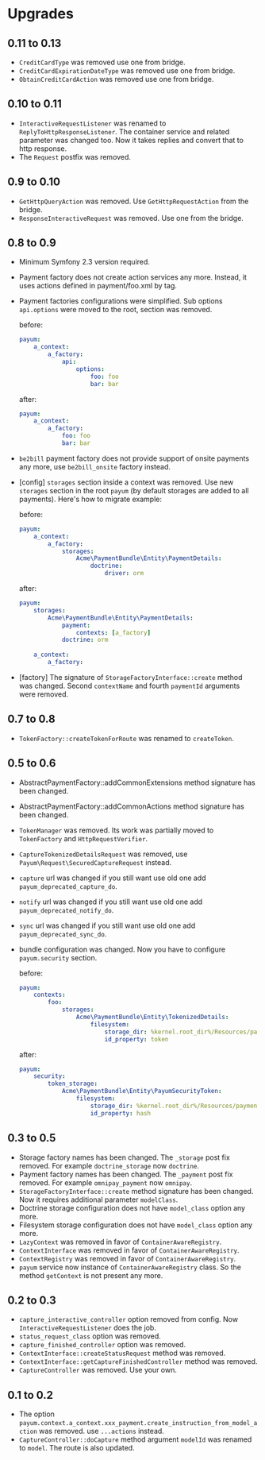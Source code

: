 # Upgrades

## 0.11 to 0.13

* `CreditCardType` was removed use one from bridge.
* `CreditCardExpirationDateType` was removed use one from bridge.
* `ObtainCreditCardAction` was removed use one from bridge.

## 0.10 to 0.11

* `InteractiveRequestListener` was renamed to `ReplyToHttpResponseListener`. The container service and related parameter was changed too. Now it takes replies and convert that to http response.
* The `Request` postfix was removed.

## 0.9 to 0.10

* `GetHttpQueryAction` was removed. Use `GetHttpRequestAction` from the bridge.
* `ResponseInteractiveRequest` was removed. Use one from the bridge. 

## 0.8 to 0.9

* Minimum Symfony 2.3 version required.
* Payment factory does not create action services any more. Instead, it uses actions defined in payment/foo.xml by tag.
* Payment factories configurations were simplified. Sub options `api.options` were moved to the root, section was removed.

    before:

    ```yml
    payum:
        a_context:
            a_factory:
                api:
                    options:
                        foo: foo
                        bar: bar
    ```

    after:

    ```yml
    payum:
        a_context:
            a_factory:
                foo: foo
                bar: bar
    ```

* `be2bill` payment factory does not provide support of onsite payments any more, use `be2bill_onsite` factory instead.
* [config] `storages` section inside a context was removed. Use new `storages` section in the root `payum` (by default storages are added to all payments). Here's how to migrate example:

    before:
 
    ```yml
    payum:
        a_context:
            a_factory:
                storages:
                    Acme\PaymentBundle\Entity\PaymentDetails:
                        doctrine:
                            driver: orm
    ```
    
    after: 
    
    ```yml
    payum:
        storages:
            Acme\PaymentBundle\Entity\PaymentDetails:
                payment:
                    contexts: [a_factory]
                doctrine: orm
                
        a_context:
            a_factory: 
    ```

* [factory] The signature of `StorageFactoryInterface::create` method was changed. Second `contextName` and fourth `paymentId` arguments were removed.
    

## 0.7 to 0.8

* `TokenFactory::createTokenForRoute` was renamed to `createToken`.

## 0.5 to 0.6

* AbstractPaymentFactory::addCommonExtensions method signature has been changed.
* AbstractPaymentFactory::addCommonActions method signature has been changed.
* `TokenManager` was removed. Its work was partially moved to `TokenFactory` and `HttpRequestVerifier`.
* `CaptureTokenizedDetailsRequest` was removed, use `Payum\Request\SecuredCaptureRequest` instead.
* `capture` url was changed if you still want use old one add `payum_deprecated_capture_do`.
* `notify` url was changed if you still want use old one add `payum_deprecated_notify_do`.
* `sync` url was changed if you still want use old one add `payum_deprecated_sync_do`.
* bundle configuration was changed. Now you have to configure `payum.security` section.

    before:

    ```yml
    payum:
        contexts:
            foo:
                storages:
                    Acme\PaymentBundle\Entity\TokenizedDetails:
                        filesystem:
                            storage_dir: %kernel.root_dir%/Resources/payments
                            id_property: token
    ```

    after:

    ```yml
    payum:
        security:
            token_storage:
                Acme\PaymentBundle\Entity\PayumSecurityToken:
                    filesystem:
                        storage_dir: %kernel.root_dir%/Resources/payments
                        id_property: hash
    ```

## 0.3 to 0.5

* Storage factory names has been changed. The `_storage` post fix removed. For example `doctrine_storage` now `doctrine`.
* Payment factory names has been changed. The `_payment` post fix removed. For example `omnipay_payment` now `omnipay`.
* `StorageFactoryInterface::create` method signature has been changed. Now it requires additional parameter `modelClass`. 
* Doctrine storage configuration does not have `model_class` option any more.
* Filesystem storage configuration does not have `model_class` option any more.
* `LazyContext` was removed in favor of `ContainerAwareRegistry`.
* `ContextInterface` was removed in favor of `ContainerAwareRegistry`.
* `ContextRegistry` was removed in favor of `ContainerAwareRegistry`.
* `payum` service now instance of `ContainerAwareRegistry` class. So the method `getContext` is not present any more.

## 0.2 to 0.3

* `capture_interactive_controller` option removed from config. Now `InteractiveRequestListener` does the job.
* `status_request_class` option was removed.
* `capture_finished_controller` option was removed.
* `ContextInterface::createStatusRequest` method was removed.
* `ContextInterface::getCaptureFinishedController` method was removed.
* `CaptureController` was removed. Use your own.

## 0.1 to 0.2

* The option `payum.context.a_context.xxx_payment.create_instruction_from_model_action` was removed. use `...actions` instead.
* `CaptureController::doCapture` method argument `modelId` was renamed to `model`. The route is also updated.

